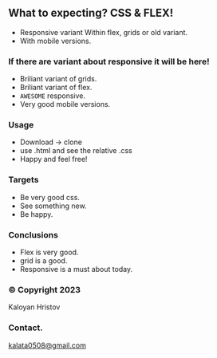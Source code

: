 ## What to expecting? CSS & FLEX!

 * Responsive variant Within flex, grids or old variant.
 * With mobile versions.

 ### If there are variant about responsive it will be here!

 * Briliant variant of grids.
 * Briliant variant of flex.
 * ```AWESOME``` responsive.
 * Very good mobile versions.
 
 ### Usage
  
 * Download -> clone
 * use .html and see the relative .css
 * Happy and feel free!

 ### Targets

 * Be very good css.
 * See something new.
 * Be happy.

 ### Conclusions

 * Flex is very good.
 * grid is a good.
 * Responsive is a must about today.

 ### &copy; Copyright 2023
   Kaloyan Hristov

 ### Contact.
   kalata0508@gmail.com
